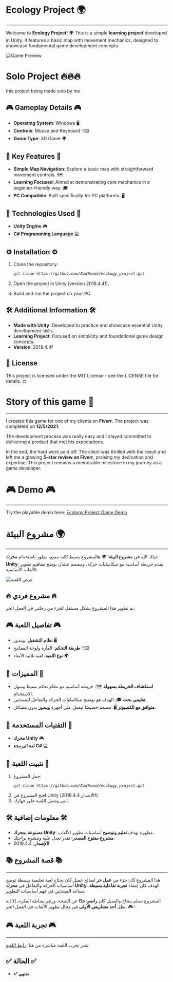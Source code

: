 # Ecology Project 🌍
--------------------------

Welcome to **Ecology Project**! 🌍 This is a simple **learning project** developed in Unity. It features a basic map with movement mechanics, designed to showcase fundamental game development concepts.

![Game Preview](https://i.postimg.cc/yYC5H5c3/2024-12-11-105326.png)


# Solo Project 🔥🔥🔥
this project being made solo by me

## 🎮 Gameplay Details 🎮

- **Operating System**: Windows 🖥️
- **Controls**: Mouse and Keyboard 🖱️⌨️
- **Game Type**: 3D Game 🌍

## 🌟 Key Features 🌟

- **Simple Map Navigation**: Explore a basic map with straightforward movement controls. 🗺️
- **Learning Focused**: Aimed at demonstrating core mechanics in a beginner-friendly way. 🎓
- **PC Compatible**: Built specifically for PC platforms. 🖥️

## 🔧 Technologies Used 🔧

- **Unity Engine** 🎮
- **C# Programming Language** 💻

## ⚙️ Installation ⚙️

1. Clone the repository:

   ```bash
   git clone https://github.com/Abo7mood/ecology_project.git
   ```
2. Open the project in Unity (version 2019.4.4f).
3. Build and run the project on your PC.

## 🛠️ Additional Information 🛠️

- **Made with Unity**: Developed to practice and showcase essential Unity development skills.
- **Learning Project**: Focused on simplicity and foundational game design concepts.
- **Version**: 2019.4.4f

## 📜 License

This project is licensed under the MIT License - see the LICENSE file for details. ⚖️

# Story of this game 📖
--------------------------


I created this game  for one of my clients on **Fiverr**. The project was completed on **12/5/2021**.

The development process was really easy and I stayed committed to delivering a product that met his expectations. 

In the end, the hard work paid off. The client was thrilled with the result and left me a glowing **5-star review on Fiverr**, praising my dedication and expertise. This project remains a memorable milestone in my journey as a game developer.

# 🎮 Demo 🎮
--------------------------

Try the playable demo here: [Ecology Project Game Demo](https://abo-7mood.itch.io/ecology-project)

# مشروع البيئة 🌍
--------------------------

حياك الله في **مشروع البيئة**! 🌍 هالمشروع بسيط لكنه ممتع، مطور باستخدام **محرك Unity**. يقدم خريطة أساسية مع ميكانيكيات حركة، ومصمم عشان يوضح مفاهيم تطوير الألعاب الأساسية.

![عرض اللعبة](https://i.postimg.cc/yYC5H5c3/2024-12-11-105326.png)

## 🔥 مشروع فردي 🔥
تم تطوير هذا المشروع بشكل مستقل كجزء من رحلتي في العمل الحر.

## 🎮 تفاصيل اللعبة 🎮

- **نظام التشغيل**: ويندوز 🖥️
- **طريقة التحكم**: الفأرة ولوحة المفاتيح 🖱️⌨️
- **نوع اللعبة**: لعبة ثلاثية الأبعاد 🌍

## 🌟 المميزات 🌟

- **استكشاف الخريطة بسهولة** 🗺️: خريطة أساسية مع نظام تحكم بسيط وسهل الاستخدام.
- **تعليمي بحت** 🎓: الهدف هو توضيح ميكانيكيات الحركة والتفاعل للمبتدئين.
- **متوافق مع الكمبيوتر** 🖥️: مصمم خصيصًا ليعمل على أجهزة **ويندوز** بدون مشاكل.

## 🔧 التقنيات المستخدمة 🔧

- **محرك Unity** 🎮
- **لغة البرمجة C#** 💻

## 🚀 تثبيت اللعبة 🚀

1. حمل المشروع:
   ```bash
   git clone https://github.com/Abo7mood/ecology_project.git
   ```
2. افتح المشروع في Unity (الإصدار 2019.4.4f).
3. ابني وشغل اللعبة على جهازك.

## 🛠️ معلومات إضافية 🛠️

- **مصنوعة بمحرك Unity**: مطورة بهدف **تعليم وتوضيح** أساسيات تطوير الألعاب.
- **مشروع مفتوح المصدر**: تقدر تعدل عليه وتنشره براحتك.
- **الإصدار**: 2019.4.4f

## 📚 قصة المشروع 📚
--------------------------

هذا المشروع كان جزء من **عمل حر** لصالح عميل كان يحتاج لعبة تعليمية بسيطة توضح أساسيات الحركة والتفاعل في **محرك Unity**. الهدف كان إنشاء **تجربة تفاعلية بسيطة** تساعد المبتدئين في فهم أساسيات التطوير.

المشروع تسلم بنجاح والعميل كان **راضي جدًا** عن النتيجة. ورغم بساطة الفكرة، إلا إنه يظل **أحد مشاريعي الأولى** في مجال تطوير الألعاب في العمل الحر. 🎮✨

## 🎮 تجربة اللعبة 🎮
--------------------------

تقدر تجرب اللعبة مباشرة من هنا: [رابط اللعبة](https://abo-7mood.itch.io/ecology-project)

## ✅ الحالة ✅

- **✅ منتهي**


